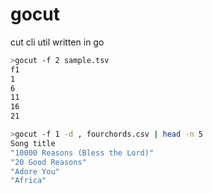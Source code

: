 # gocut

cut cli util written in go

```bash
>gocut -f 2 sample.tsv
f1
1
6
11
16
21
```
```bash
>gocut -f 1 -d , fourchords.csv | head -n 5
Song title
"10000 Reasons (Bless the Lord)"
"20 Good Reasons"
"Adore You"
"Africa"
```